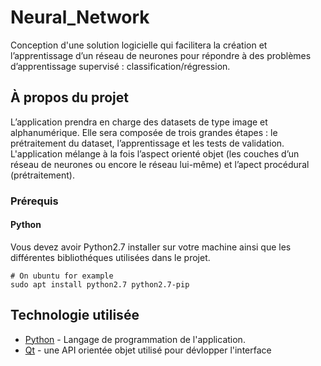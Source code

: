 # Neural_Network
Conception d'une solution logicielle qui facilitera la création et l’apprentissage d’un réseau de neurones pour répondre à des problèmes d’apprentissage supervisé : classification/régression.

## À propos du projet

L’application prendra en charge des datasets de type image et alphanumérique. Elle sera composée de trois grandes étapes : le prétraitement du dataset, l’apprentissage et les tests de validation.
L'application mélange à la fois l’aspect orienté objet (les couches d’un réseau de neurones ou encore le réseau lui-même) et l’apect procédural (prétraitement).

### Prérequis

#### Python

Vous devez avoir Python2.7 installer sur votre machine ainsi que les différentes bibliothéques utilisées dans le projet.

```
# On ubuntu for example
sudo apt install python2.7 python2.7-pip

```

## Technologie utilisée

- [Python](https://www.python.org/) - Langage de programmation de l'application.
- [Qt](https://www.qt.io/) - une API orientée objet utilisé pour dévlopper l'interface

